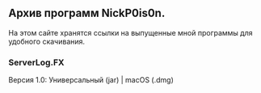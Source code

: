## Архив программ NickP0is0n.

На этом сайте хранятся ссылки на выпущенные мной программы для удобного скачивания.

### ServerLog.FX

Версия 1.0: Универсальный (jar) | macOS (.dmg)
